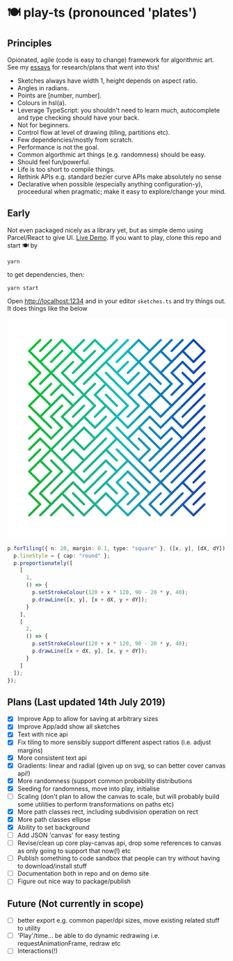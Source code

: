 # 🍽️ play-ts (pronounced 'plates')

## Principles

Opionated, agile (code is easy to change) framework for algorithmic art. See my [essays](https://www.amimetic.co.uk/art/) for research/plans that went into this!

- Sketches always have width 1, height depends on aspect ratio.
- Angles in radians.
- Points are [number, number].
- Colours in hsl(a).
- Leverage TypeScript: you shouldn't need to learn much, autocomplete and type checking should have your back.
- Not for beginners.
- Control flow at level of drawing (tiling, partitions etc).
- Few dependencies/mostly from scratch.
- Performance is not the goal.
- Common algorthmic art things (e.g. randomness) should be easy.
- Should feel fun/powerful.
- Life is too short to compile things.
- Rethink APIs e.g. standard bezier curve APIs make absolutely no sense
- Declarative when possible (especially anything configuration-y), proceedural when pragmatic; make it easy to explore/change your mind.

## Early

Not even packaged nicely as a library yet, but as simple demo using Parcel/React to give UI. [Live Demo](https://focused-agnesi-2a3bda.netlify.com). If you want to play, clone this repo and start 🍽️ by

```
yarn
```

to get dependencies, then:

```
yarn start
```

Open [http://localhost:1234](http://localhost:1234) and in your editor `sketches.ts` and try things out. It does things like the below

![A very early example drawn with tiles](tiles.png)

```typescript
p.forTiling({ n: 20, margin: 0.1, type: "square" }, ([x, y], [dX, dY]) => {
  p.lineStyle = { cap: "round" };
  p.proportionately([
    [
      1,
      () => {
        p.setStrokeColour(120 + x * 120, 90 - 20 * y, 40);
        p.drawLine([x, y], [x + dX, y + dY]);
      }
    ],
    [
      2,
      () => {
        p.setStrokeColour(120 + x * 120, 90 - 20 * y, 40);
        p.drawLine([x + dX, y], [x, y + dY]);
      }
    ]
  ]);
});
```

## Plans (Last updated 14th July 2019)

- [x] Improve App to allow for saving at arbitrary sizes
- [x] Improve App/add show all sketches
- [x] Text with nice api
- [x] Fix tiling to more sensibly support different aspect ratios (i.e. adjust margins)
- [x] More consistent text api
- [x] Gradients: linear and radial (given up on svg, so can better cover canvas api!)
- [x] More randomness (support common probability distributions
- [x] Seeding for randomness, move into play, initialise
- [ ] Scaling (don't plan to allow the canvas to scale, but will probably build some utilities to perform transformations on paths etc)
- [x] More path classes rect, including subdivision operation on rect
- [x] More path classes ellipse
- [x] Ability to set background
- [ ] Add JSON 'canvas' for easy testing
- [ ] Revise/clean up core play-canvas api, drop some references to canvas as only going to support that now(!) etc
- [ ] Publish something to code sandbox that people can try without having to download/install stuff
- [ ] Documentation both in repo and on demo site
- [ ] Figure out nice way to package/publish

## Future (Not currently in scope)

- [ ] better export e.g. common paper/dpi sizes, move existing related stuff to utility
- [ ] 'Play'/time... be able to do dynamic redrawing i.e. requestAnimationFrame, redraw etc
- [ ] Interactions(!)

